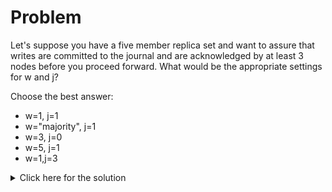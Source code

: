 # Problem
Let's suppose you have a five member replica set and want to assure that writes are committed to the journal and are acknowledged by at least 3 nodes before you proceed forward. What would be the appropriate settings for w and j?

Choose the best answer:
 - w=1, j=1
 - w="majority", j=1
 - w=3, j=0
 - w=5, j=1
 - w=1,j=3

<details>
  <summary>Click here for the solution</summary>
    <ul>
      <li>w="majority", j=1</li>
	</ul>
</details>